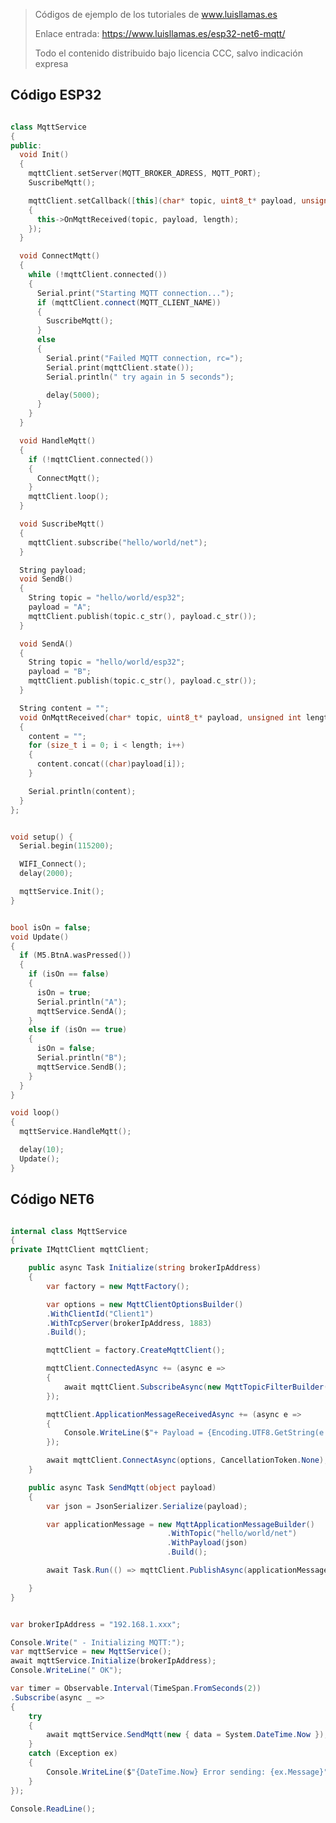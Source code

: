 > Códigos de ejemplo de los tutoriales de www.luisllamas.es
>
> Enlace entrada: https://www.luisllamas.es/esp32-net6-mqtt/
>
> Todo el contenido distribuido bajo licencia CCC, salvo indicación expresa


## Código ESP32
```cpp
class MqttService
{
public:
  void Init()
  {
    mqttClient.setServer(MQTT_BROKER_ADRESS, MQTT_PORT);
    SuscribeMqtt();

    mqttClient.setCallback([this](char* topic, uint8_t* payload, unsigned int length) -> void
    {
      this->OnMqttReceived(topic, payload, length);
    });
  }

  void ConnectMqtt()
  {
    while (!mqttClient.connected())
    {
      Serial.print("Starting MQTT connection...");
      if (mqttClient.connect(MQTT_CLIENT_NAME))
      {
        SuscribeMqtt();
      }
      else
      {
        Serial.print("Failed MQTT connection, rc=");
        Serial.print(mqttClient.state());
        Serial.println(" try again in 5 seconds");

        delay(5000);
      }
    }
  }

  void HandleMqtt()
  {
    if (!mqttClient.connected())
    {
      ConnectMqtt();
    }
    mqttClient.loop();
  }

  void SuscribeMqtt()
  {
    mqttClient.subscribe("hello/world/net");
  }

  String payload;
  void SendB()
  {
    String topic = "hello/world/esp32";
    payload = "A";
    mqttClient.publish(topic.c_str(), payload.c_str());
  }

  void SendA()
  {
    String topic = "hello/world/esp32";
    payload = "B";
    mqttClient.publish(topic.c_str(), payload.c_str());
  }

  String content = "";
  void OnMqttReceived(char* topic, uint8_t* payload, unsigned int length)
  {
    content = "";
    for (size_t i = 0; i < length; i++)
    {
      content.concat((char)payload[i]);
    }

    Serial.println(content);
  }
};
```

```cpp
void setup() {
  Serial.begin(115200);

  WIFI_Connect();
  delay(2000);

  mqttService.Init();
}
```

```cpp
bool isOn = false;
void Update()
{
  if (M5.BtnA.wasPressed())
  {
    if (isOn == false)
    {
      isOn = true;
      Serial.println("A");
      mqttService.SendA();
    }
    else if (isOn == true)
    {
      isOn = false;
      Serial.println("B");
      mqttService.SendB();
    }
  }
}

void loop()
{
  mqttService.HandleMqtt();

  delay(10);
  Update();
}
```



## Código NET6
```csharp
internal class MqttService
{
private IMqttClient mqttClient;

    public async Task Initialize(string brokerIpAddress)
    {
        var factory = new MqttFactory();

        var options = new MqttClientOptionsBuilder()
        .WithClientId("Client1")
        .WithTcpServer(brokerIpAddress, 1883)
        .Build();

        mqttClient = factory.CreateMqttClient();

        mqttClient.ConnectedAsync += (async e =>
        {
            await mqttClient.SubscribeAsync(new MqttTopicFilterBuilder().WithTopic("hello/world/esp32").Build());
        });

        mqttClient.ApplicationMessageReceivedAsync += (async e =>
        {
            Console.WriteLine($"+ Payload = {Encoding.UTF8.GetString(e.ApplicationMessage.Payload)}");
        });

        await mqttClient.ConnectAsync(options, CancellationToken.None);
    }

    public async Task SendMqtt(object payload)
    {
        var json = JsonSerializer.Serialize(payload);

        var applicationMessage = new MqttApplicationMessageBuilder()
                                   .WithTopic("hello/world/net")
                                   .WithPayload(json)
                                   .Build();

        await Task.Run(() => mqttClient.PublishAsync(applicationMessage));

    }
}
```

```csharp
var brokerIpAddress = "192.168.1.xxx";

Console.Write(" - Initializing MQTT:");
var mqttService = new MqttService();
await mqttService.Initialize(brokerIpAddress);
Console.WriteLine(" OK");

var timer = Observable.Interval(TimeSpan.FromSeconds(2))
.Subscribe(async _ =>
{
    try
    {
        await mqttService.SendMqtt(new { data = System.DateTime.Now });
    }
    catch (Exception ex)
    {
        Console.WriteLine($"{DateTime.Now} Error sending: {ex.Message}");
    }
});

Console.ReadLine();
```


